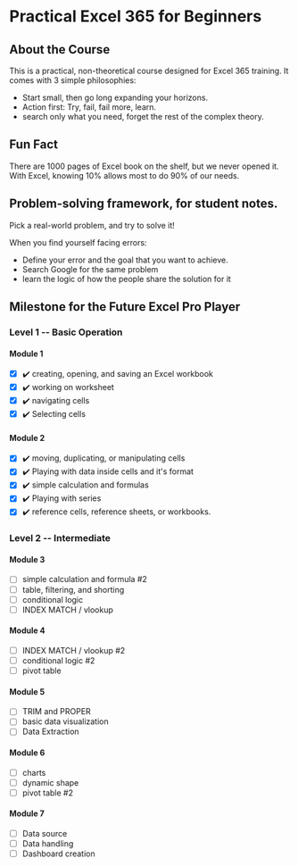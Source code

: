 # Practical Excel 365 for Beginners

## About the Course

This is a practical, non-theoretical course designed for Excel 365 training. It comes with 3 simple philosophies:

- Start small, then go long expanding your horizons.
- Action first: Try, fail, fail more, learn.
- search only what you need, forget the rest of the complex theory.

## Fun Fact

There are 1000 pages of Excel book on the shelf, but we never opened it. 
With Excel, knowing 10% allows most to do 90% of our needs.

## Problem-solving framework, for student notes.

Pick a real-world problem, and try to solve it!

When you find yourself facing errors:
- Define your error and the goal that you want to achieve.
- Search Google for the same problem
- learn the logic of how the people share the solution for it
  
## Milestone for the Future Excel Pro Player

### Level 1 -- Basic Operation

#### Module 1
- [x] :heavy_check_mark: creating, opening, and saving an Excel workbook
- [x] :heavy_check_mark: working on worksheet
- [x] :heavy_check_mark: navigating cells
- [x] :heavy_check_mark: Selecting cells

#### Module 2
- [x] :heavy_check_mark: moving, duplicating, or manipulating cells
- [x] :heavy_check_mark: Playing with data inside cells and it's format
- [x] :heavy_check_mark: simple calculation and formulas
- [x] :heavy_check_mark: Playing with series
- [x] :heavy_check_mark: reference cells, reference sheets, or workbooks.

### Level 2 -- Intermediate

#### Module 3
- [ ] simple calculation and formula #2
- [ ] table, filtering, and shorting
- [ ] conditional logic 
- [ ] INDEX MATCH / vlookup

#### Module 4
- [ ] INDEX MATCH / vlookup #2
- [ ] conditional logic #2
- [ ] pivot table

#### Module 5
- [ ] TRIM and PROPER
- [ ] basic data visualization
- [ ] Data Extraction

#### Module 6
- [ ] charts
- [ ] dynamic shape
- [ ] pivot table #2

#### Module 7
- [ ] Data source
- [ ] Data handling
- [ ] Dashboard creation
